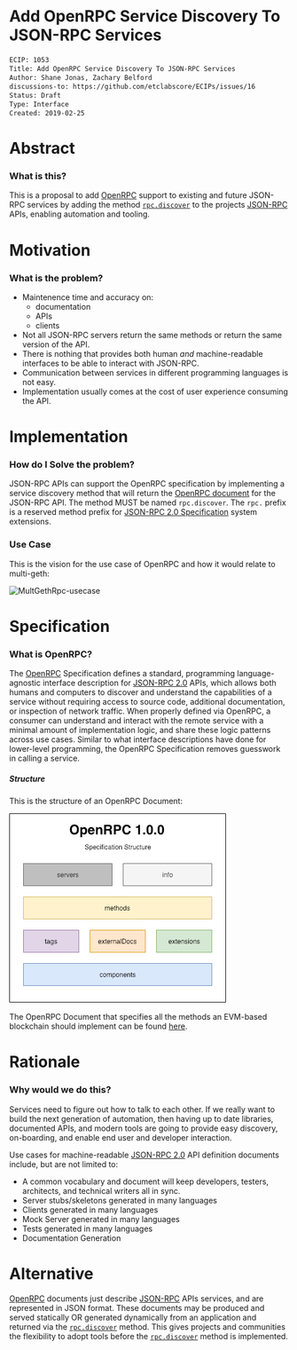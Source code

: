 # Add OpenRPC Service Discovery To JSON-RPC Services

    ECIP: 1053
    Title: Add OpenRPC Service Discovery To JSON-RPC Services
    Author: Shane Jonas, Zachary Belford
    discussions-to: https://github.com/etclabscore/ECIPs/issues/16
    Status: Draft
    Type: Interface
    Created: 2019-02-25

# Abstract
### What is this?

This is a proposal to add [OpenRPC](https://github.com/open-rpc/spec) support to existing and future JSON-RPC services by adding the method [`rpc.discover`](https://github.com/open-rpc/spec#service-discovery-method) to the projects [JSON-RPC](https://www.jsonrpc.org/specification) APIs, enabling automation and tooling.

# Motivation
### What is the problem?

- Maintenence time and accuracy on:
    - documentation
    - APIs
    - clients
- Not all JSON-RPC servers return the same methods or return the same version of the API.
- There is nothing that provides both human *and* machine-readable interfaces to be able to interact with JSON-RPC.
- Communication between services in different programming languages is not easy.
- Implementation usually comes at the cost of user experience consuming the API.

# Implementation
### How do I Solve the problem?
JSON-RPC APIs can support the OpenRPC specification by implementing a service discovery method that will return the [OpenRPC document](https://github.com/open-rpc/spec#openrpc-document) for the JSON-RPC API. The method MUST be named `rpc.discover`. The `rpc.` prefix is a reserved method prefix for [JSON-RPC 2.0 Specification](https://www.jsonrpc.org/specification) system extensions.

### Use Case
This is the vision for the use case of OpenRPC and how it would relate to multi-geth:

![MultGethRpc-usecase](https://user-images.githubusercontent.com/364566/54172981-4605f480-443d-11e9-9e29-80c580f9edae.png)

# Specification

### What is OpenRPC?
The [OpenRPC](https://github.com/open-rpc/spec) Specification defines a standard, programming language-agnostic interface description for [JSON-RPC 2.0](https://www.jsonrpc.org/specification) APIs, which allows both humans and computers to discover and understand the capabilities of a service without requiring access to source code, additional documentation, or inspection of network traffic. When properly defined via OpenRPC, a consumer can understand and interact with the remote service with a minimal amount of implementation logic, and share these logic patterns across use cases. Similar to what interface descriptions have done for lower-level programming, the OpenRPC Specification removes guesswork in calling a service.

##### Structure
This is the structure of an OpenRPC Document:

![openrpc-spec-structure](https://github.com/open-rpc/design/raw/master/diagrams/structure/OpenRPC_structure.png)


The OpenRPC Document that specifies all the methods an EVM-based blockchain should implement can be found [here](https://github.com/etclabscore/ethereum-json-rpc-specification).

# Rationale
### Why would we do this?
Services need to figure out how to talk to each other. If we really want to build the next generation of automation, then having up to date libraries, documented APIs, and modern tools are going to provide easy discovery, on-boarding, and enable end user and developer interaction.

Use cases for machine-readable [JSON-RPC 2.0](https://www.jsonrpc.org/specification) API definition documents include, but are not limited to:

- A common vocabulary and document will keep developers, testers, architects, and technical writers all in sync.
- Server stubs/skeletons generated in many languages
- Clients generated in many languages
- Mock Server generated in many languages
- Tests generated in many languages
- Documentation Generation


# Alternative
[OpenRPC](https://github.com/open-rpc/spec) documents just describe [JSON-RPC](https://www.jsonrpc.org/specification) APIs services, and are represented in JSON format. These documents may be produced and served statically OR generated dynamically from an application and returned via the [`rpc.discover`](https://github.com/open-rpc/spec#service-discovery-method) method. This gives projects and communities the flexibility to adopt tools before the [`rpc.discover`](https://github.com/open-rpc/spec#service-discovery-method) method is implemented.

